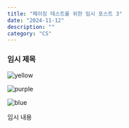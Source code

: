 ```yaml
---
title: "페이징 테스트를 위한 임시 포스트 3"
date: "2024-11-12"
description: ""
category: "CS"
---
```


### 임시 제목

![yellow](/thumbnail/yellow.png)<br/>

![purple](/thumbnail/purple.png)<br/>

![blue](/thumbnail/blue.png)<br/>

임시 내용
